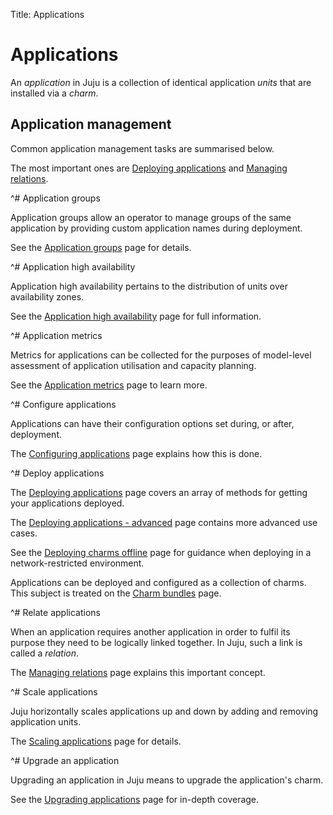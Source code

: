 Title: Applications

# Applications

An *application* in Juju is a collection of identical application *units* that
are installed via a *charm*.

## Application management

Common application management tasks are summarised below.

The most important ones are [Deploying applications][charms-deploying] and
[Managing relations][charms-relations].


^# Application groups
   
   Application groups allow an operator to manage groups of the same
   application by providing custom application names during deployment.
   
   See the [Application groups][charms-groups] page for details.


^# Application high availability
   
   Application high availability pertains to the distribution of units over
   availability zones.
   
   See the [Application high availability][charms-ha] page for full
   information.


^# Application metrics

   Metrics for applications can be collected for the purposes of model-level
   assessment of application utilisation and capacity planning.
   
   See the [Application metrics][charms-metrics] page to learn more.


^# Configure applications
   
   Applications can have their configuration options set during, or after,
   deployment.

   The [Configuring applications][charms-config] page explains how this is
   done.


^# Deploy applications
  
   The [Deploying applications][charms-deploying] page covers an array of
   methods for getting your applications deployed.
  
   The [Deploying applications - advanced][charms-deploying] page contains more
   advanced use cases.
  
   See the [Deploying charms offline][charms-offline-deploying] page for
   guidance when deploying in a network-restricted environment.

   Applications can be deployed and configured as a collection of charms. This
   subject is treated on the [Charm bundles][charms-bundles] page.
 

^# Relate applications
  
   When an application requires another application in order to fulfil its
   purpose they need to be logically linked together. In Juju, such a link
   is called a *relation*.
   
   The [Managing relations][charms-relations] page explains this important
   concept.


^# Scale applications
   
   Juju horizontally scales applications up and down by adding and removing
   application units.
   
   The [Scaling applications][charms-scaling] page for details.
  

^# Upgrade an application
   
   Upgrading an application in Juju means to upgrade the application's charm.

   See the [Upgrading applications][charms-upgrading] page for in-depth
   coverage.


<!-- LINKS -->

[charms-deploying]: ./charms-deploying.md
[charms-deploying-advanced]: ./charms-deploying-advanced.md
[charms-offline-deploying]: ./charms-offline-deploying.md
[charms-upgrading]: ./charms-upgrading.md
[charms-config]: ./charms-config.md
[charms-scaling]: ./charms-scaling.md
[charms-bundles]: ./charms-bundles.md
[charms-metrics]: ./charms-metrics.md
[charms-groups]: ./charms-service-groups.md
[charms-ha]: ./charms-ha.md
[charms-relations]: ./charms-relations.md
